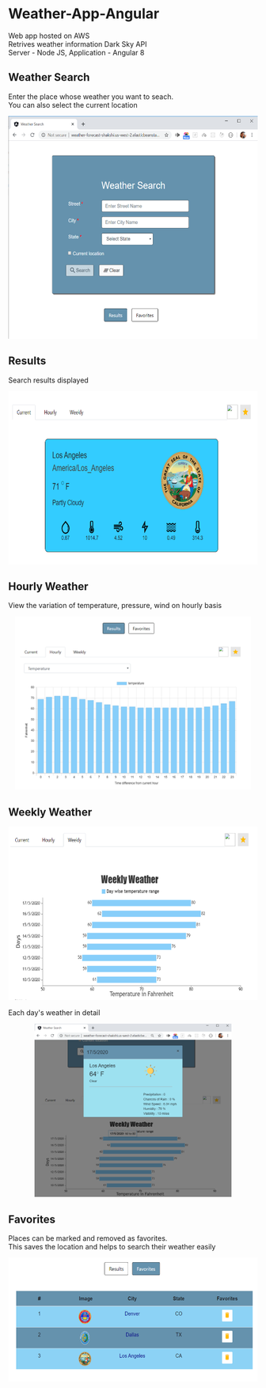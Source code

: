 # Weather-App-Angular

Web app hosted on AWS  
Retrives weather information Dark Sky API  
Server - Node JS, Application - Angular 8  

## Weather Search

Enter the place whose weather you want to seach. <br>
You can also select the current location 
<p align="center">
<img src="https://github.com/shakshi/Weather-App-Angular/blob/master/screenshots/weather_search.PNG" height="450px" padding="0 auto">  
</p>

## Results
Search results displayed 
<p align="center">
<img src="https://github.com/shakshi/Weather-App-Angular/blob/master/screenshots/results.PNG" height="350px" padding="0 auto" >  
</p>

## Hourly Weather 
View the variation of temperature, pressure, wind on hourly basis   
<p align="center">
<img src="https://github.com/shakshi/Weather-App-Angular/blob/master/screenshots/hourly.PNG" height="350px" >  
</p>

## Weekly Weather 
<p align="center">
<img src="https://github.com/shakshi/Weather-App-Angular/blob/master/screenshots/weekly.PNG" height="350px" >  
</p>

Each day's weather in detail   

<p align="center">
<img src="https://github.com/shakshi/Weather-App-Angular/blob/master/screenshots/weekly_detail.PNG" height="350px" >  
</p>

## Favorites

Places can be marked and removed as favorites. <br> 
This saves the location and helps to search their weather easily

<p align="center">
<img src="https://github.com/shakshi/Weather-App-Angular/blob/master/screenshots/favorites.PNG" height="250px" >  
</p>

